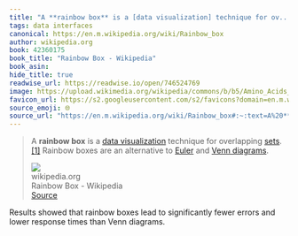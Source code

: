 ```yaml
---
title: "A **rainbow box** is a [data visualization] technique for ov..."
tags: data interfaces
canonical: https://en.m.wikipedia.org/wiki/Rainbow_box
author: wikipedia.org
book: 42360175
book_title: "Rainbow Box - Wikipedia"
book_asin: 
hide_title: true
readwise_url: https://readwise.io/open/746524769
image: https://upload.wikimedia.org/wikipedia/commons/b/b5/Amino_Acids_Venn_Diagram.png
favicon_url: https://s2.googleusercontent.com/s2/favicons?domain=en.m.wikipedia.org
source_emoji: 🌐
source_url: "https://en.m.wikipedia.org/wiki/Rainbow_box#:~:text=A%20**rainbow%20box**,%28https%3A%2F%2Fen.wikipedia.org%2Fwiki%2FVenn_diagram%29."
---
```


> A **rainbow box** is a [data visualization](https://en.wikipedia.org/wiki/Data_visualization) technique for overlapping [sets](https://en.wikipedia.org/wiki/Set_(mathematics)).[[1]](https://en.wikipedia.org/wiki/Rainbow_box#cite_note-1) Rainbow boxes are an alternative to [Euler](https://en.wikipedia.org/wiki/Euler_diagram) and [Venn diagrams](https://en.wikipedia.org/wiki/Venn_diagram).
> <div class="quoteback-footer"><div class="quoteback-avatar"><img class="mini-favicon" src="https://s2.googleusercontent.com/s2/favicons?domain=en.m.wikipedia.org"></div><div class="quoteback-metadata"><div class="metadata-inner"><span style="display:none">FROM:</span><div aria-label="wikipedia.org" class="quoteback-author"> wikipedia.org</div><div aria-label="Rainbow Box - Wikipedia" class="quoteback-title"> Rainbow Box - Wikipedia</div></div></div><div class="quoteback-backlink"><a target="_blank" aria-label="go to the full text of this quotation" rel="noopener" href="https://en.m.wikipedia.org/wiki/Rainbow_box#:~:text=A%20**rainbow%20box**,%28https%3A%2F%2Fen.wikipedia.org%2Fwiki%2FVenn_diagram%29." class="quoteback-arrow"> Source</a></div></div>

Results showed that rainbow boxes lead to significantly fewer errors and lower response times than Venn diagrams. 